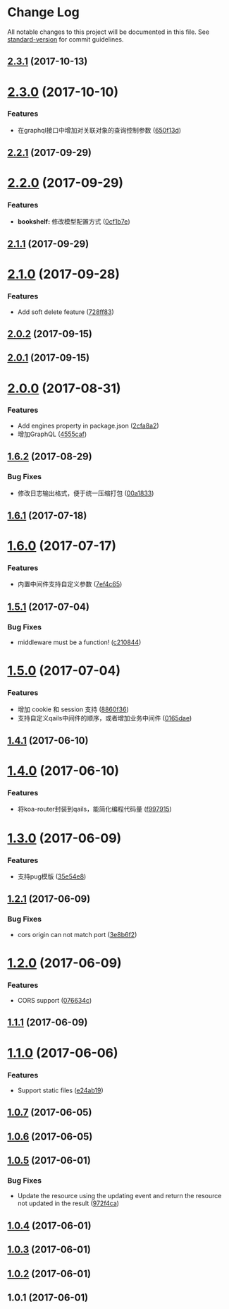 # Change Log

All notable changes to this project will be documented in this file. See [standard-version](https://github.com/conventional-changelog/standard-version) for commit guidelines.

<a name="2.3.1"></a>
## [2.3.1](https://github.com/qailsjs/qails/compare/v2.3.0...v2.3.1) (2017-10-13)



<a name="2.3.0"></a>
# [2.3.0](https://github.com/qailsjs/qails/compare/v2.2.1...v2.3.0) (2017-10-10)


### Features

* 在graphql接口中增加对关联对象的查询控制参数 ([650f13d](https://github.com/qailsjs/qails/commit/650f13d))



<a name="2.2.1"></a>
## [2.2.1](https://github.com/qailsjs/qails/compare/v2.2.0...v2.2.1) (2017-09-29)



<a name="2.2.0"></a>
# [2.2.0](https://github.com/qailsjs/qails/compare/v2.1.1...v2.2.0) (2017-09-29)


### Features

* **bookshelf:** 修改模型配置方式 ([0cf1b7e](https://github.com/qailsjs/qails/commit/0cf1b7e))



<a name="2.1.1"></a>
## [2.1.1](https://github.com/qailsjs/qails/compare/v2.1.0...v2.1.1) (2017-09-29)



<a name="2.1.0"></a>
# [2.1.0](https://github.com/qailsjs/qails/compare/v2.0.2...v2.1.0) (2017-09-28)


### Features

* Add soft delete feature ([728ff83](https://github.com/qailsjs/qails/commit/728ff83))



<a name="2.0.2"></a>
## [2.0.2](https://github.com/qailsjs/qails/compare/v2.0.1...v2.0.2) (2017-09-15)



<a name="2.0.1"></a>
## [2.0.1](https://github.com/qailsjs/qails/compare/v2.0.0...v2.0.1) (2017-09-15)



<a name="2.0.0"></a>
# [2.0.0](https://github.com/qailsjs/qails/compare/v1.6.2...v2.0.0) (2017-08-31)


### Features

* Add engines property in package.json ([2cfa8a2](https://github.com/qailsjs/qails/commit/2cfa8a2))
* 增加GraphQL ([4555caf](https://github.com/qailsjs/qails/commit/4555caf))



<a name="1.6.2"></a>
## [1.6.2](https://github.com/qailsjs/qails/compare/v1.6.1...v1.6.2) (2017-08-29)


### Bug Fixes

* 修改日志输出格式，便于统一压缩打包 ([00a1833](https://github.com/qailsjs/qails/commit/00a1833))



<a name="1.6.1"></a>
## [1.6.1](https://github.com/qailsjs/qails/compare/v1.6.0...v1.6.1) (2017-07-18)



<a name="1.6.0"></a>
# [1.6.0](https://github.com/qailsjs/qails/compare/v1.5.1...v1.6.0) (2017-07-17)


### Features

* 内置中间件支持自定义参数 ([7ef4c65](https://github.com/qailsjs/qails/commit/7ef4c65))



<a name="1.5.1"></a>
## [1.5.1](https://github.com/qailsjs/qails/compare/v1.5.0...v1.5.1) (2017-07-04)


### Bug Fixes

* middleware must be a function! ([c210844](https://github.com/qailsjs/qails/commit/c210844))



<a name="1.5.0"></a>
# [1.5.0](https://github.com/qailsjs/qails/compare/v1.4.1...v1.5.0) (2017-07-04)


### Features

* 增加 cookie 和 session 支持 ([8860f36](https://github.com/qailsjs/qails/commit/8860f36))
* 支持自定义qails中间件的顺序，或者增加业务中间件 ([0165dae](https://github.com/qailsjs/qails/commit/0165dae))



<a name="1.4.1"></a>
## [1.4.1](https://github.com/qailsjs/qails/compare/v1.4.0...v1.4.1) (2017-06-10)



<a name="1.4.0"></a>
# [1.4.0](https://github.com/qailsjs/qails/compare/v1.3.0...v1.4.0) (2017-06-10)


### Features

* 将koa-router封装到qails，能简化编程代码量 ([f997915](https://github.com/qailsjs/qails/commit/f997915))



<a name="1.3.0"></a>
# [1.3.0](https://github.com/qailsjs/qails/compare/v1.2.1...v1.3.0) (2017-06-09)


### Features

* 支持pug模版 ([35e54e8](https://github.com/qailsjs/qails/commit/35e54e8))



<a name="1.2.1"></a>
## [1.2.1](https://github.com/qailsjs/qails/compare/v1.2.0...v1.2.1) (2017-06-09)


### Bug Fixes

* cors origin can not match port ([3e8b6f2](https://github.com/qailsjs/qails/commit/3e8b6f2))



<a name="1.2.0"></a>
# [1.2.0](https://github.com/qailsjs/qails/compare/v1.1.1...v1.2.0) (2017-06-09)


### Features

* CORS support ([076634c](https://github.com/qailsjs/qails/commit/076634c))



<a name="1.1.1"></a>
## [1.1.1](https://github.com/qailsjs/qails/compare/v1.1.0...v1.1.1) (2017-06-09)



<a name="1.1.0"></a>
# [1.1.0](https://github.com/zhongzhi107/qails/compare/v1.0.7...v1.1.0) (2017-06-06)


### Features

* Support static files ([e24ab19](https://github.com/zhongzhi107/qails/commit/e24ab19))



<a name="1.0.7"></a>
## [1.0.7](https://github.com/zhongzhi107/qails/compare/v1.0.6...v1.0.7) (2017-06-05)



<a name="1.0.6"></a>
## [1.0.6](https://github.com/zhongzhi107/qails/compare/v1.0.5...v1.0.6) (2017-06-05)



<a name="1.0.5"></a>
## [1.0.5](https://github.com/zhongzhi107/qails/compare/v1.0.4...v1.0.5) (2017-06-01)


### Bug Fixes

* Update the resource using the updating event and return the resource not updated in the result ([972f4ca](https://github.com/zhongzhi107/qails/commit/972f4ca))



<a name="1.0.4"></a>
## [1.0.4](https://github.com/zhongzhi107/qails/compare/v1.0.3...v1.0.4) (2017-06-01)



<a name="1.0.3"></a>
## [1.0.3](https://github.com/zhongzhi107/qails/compare/v1.0.2...v1.0.3) (2017-06-01)



<a name="1.0.2"></a>
## [1.0.2](https://github.com/zhongzhi107/qails/compare/v1.0.1...v1.0.2) (2017-06-01)



<a name="1.0.1"></a>
## 1.0.1 (2017-06-01)
